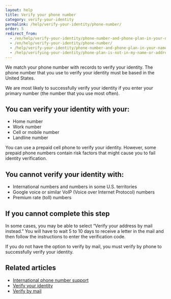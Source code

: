 ```yaml
---
layout: help
title: Verify your phone number
category: verify-your-identity
permalink: /help/verify-your-identity/phone-number/
order: 5
redirect_from:
  - /en/help/verify-your-identity/phone-number-and-phone-plan-in-your-name/
  - /en/help/verify-your-identity/phone-number/
  - /help/verify-your-identity/phone-number-and-phone-plan-in-your-name/
  - /help/verifying-your-identity/phone-plan-is-not-in-my-name-or-address/
---
```

We match your phone number with records to verify your identity. The phone number that you use to verify your identity must be based in the United States.

We are most likely to successfully verify your identity if you enter your primary number (the number that you use most often).

## You can verify your identity with your:
- Home number
- Work number
- Cell or mobile number
- Landline number

You can use a prepaid cell phone to verify your identity. However, some prepaid phone numbers contain risk factors that might cause you to fail identity verification.

## You cannot verify your identity with:
- International numbers and numbers in some U.S. territories
- Google voice or similar VoIP (Voice over Internet Protocol) numbers
- Premium rate (toll) numbers

## If you cannot complete this step
In some cases, you may be able to select “Verify your address by mail instead.” You will have to wait 5 to 10 days to receive a letter in the mail and then follow the instructions to enter the verification code.

If you do not have the option to verify by mail, you must verify by phone to successfully verify your identity.

## Related articles

* [International phone number support](/help/verify-your-identity/phone-number/)
* [Verify your identity](/help/verify-your-identity/how-to-verify-your-identity/)
* [Verify by mail](/help/verify-your-identity/verify-your-address-by-mail/)
